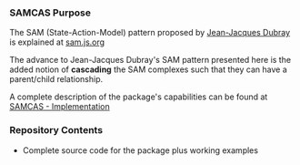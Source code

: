 

### SAMCAS Purpose ####

The SAM (State-Action-Model) pattern proposed by <a href=https://www.infoq.com/profile/Jean~Jacques-Dubray>Jean-Jacques Dubray</a>
is explained at <a href=https://sam.js.org>sam.js.org</a>

The advance to Jean-Jacques Dubray's SAM pattern presented here is the added notion of <b>cascading</b> the SAM complexes such that they can have a parent/child relationship.

A complete description of the package's capabilities can be found at [SAMCAS - Implementation](https://stevepritchard.ca/home/samcas/samcas-implementation.htm)

### Repository Contents ####

* Complete source code for the package plus working examples


